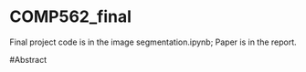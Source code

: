 # COMP562_final
Final project code is in the image segmentation.ipynb; 
Paper is in the report.

#Abstract

